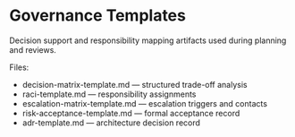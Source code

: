 # Governance Templates

Decision support and responsibility mapping artifacts used during planning and reviews.

Files:

- decision-matrix-template.md — structured trade-off analysis
- raci-template.md — responsibility assignments
- escalation-matrix-template.md — escalation triggers and contacts
- risk-acceptance-template.md — formal acceptance record
- adr-template.md — architecture decision record
